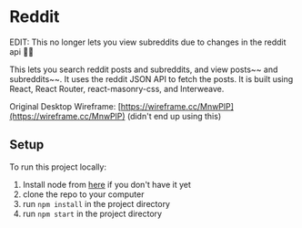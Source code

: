 # Reddit

EDIT: This no longer lets you view subreddits due to changes in the reddit api 🤷‍♂️

This lets you search reddit posts and subreddits, and view posts~~ and subreddits~~. It uses the reddit JSON API to fetch the posts. It is built using React, React Router, react-masonry-css, and Interweave.

Original Desktop Wireframe: [https://wireframe.cc/MnwPlP](https://wireframe.cc/MnwPlP) (didn't end up using this)

## Setup

To run this project locally:

1. Install node from [here](https://nodejs.org/en/download/current/) if you don't have it yet
2. clone the repo to your computer
3. run `npm install` in the project directory
4. run `npm start` in the project directory
